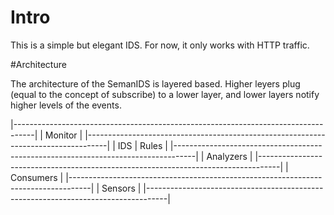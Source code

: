 # Intro

This is a simple but elegant IDS. For now, it only works with HTTP traffic.

#Architecture

The architecture of the SemanIDS is layered based. Higher leyers plug (equal to the concept of subscribe) to a lower layer, and lower layers notify higher levels of the events.


|-----------------------------------------------------------------------------------|
|                                Monitor                                            |
|-----------------------------------------------------------------------------------|
|                                  IDS           |             Rules                |
|-----------------------------------------------------------------------------------|
|                              	 Analyzers                                          |
|-----------------------------------------------------------------------------------|
|                                Consumers                                          |
|-----------------------------------------------------------------------------------|
|                                Sensors                                            |
|-----------------------------------------------------------------------------------|









